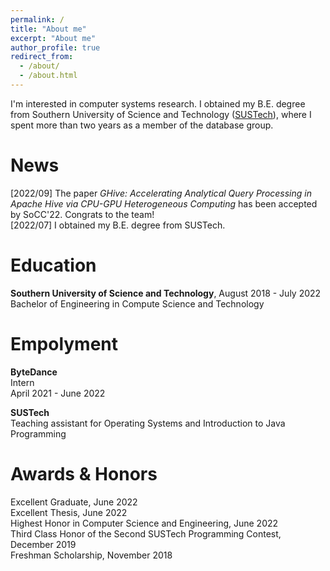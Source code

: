 ```yaml
---
permalink: /
title: "About me"
excerpt: "About me"
author_profile: true
redirect_from: 
  - /about/
  - /about.html
---
```


I'm interested in computer systems research. I obtained my B.E. degree from Southern University of Science and Technology ([SUSTech](https://sustech.edu.cn/)), where I spent more than two years as a member of the database group.
<!-- This is the front page of a website that is powered by the [academicpages template](https://github.com/academicpages/academicpages.github.io) and hosted on GitHub pages. [GitHub pages](https://pages.github.com) is a free service in which websites are built and hosted from code and data stored in a GitHub repository, automatically updating when a new commit is made to the respository. This template was forked from the [Minimal Mistakes Jekyll Theme](https://mmistakes.github.io/minimal-mistakes/) created by Michael Rose, and then extended to support the kinds of content that academics have: publications, talks, teaching, a portfolio, blog posts, and a dynamically-generated CV. You can fork [this repository](https://github.com/academicpages/academicpages.github.io) right now, modify the configuration and markdown files, add your own PDFs and other content, and have your own site for free, with no ads! An older version of this template powers my own personal website at [stuartgeiger.com](http://stuartgeiger.com), which uses [this Github repository](https://github.com/staeiou/staeiou.github.io). -->

News
======
[2022/09] The paper *GHive: Accelerating Analytical Query Processing in Apache Hive via CPU-GPU Heterogeneous Computing* has been accepted by SoCC'22. Congrats to the team!\
[2022/07] I obtained my B.E. degree from SUSTech.

Education
======
**Southern University of Science and Technology**, August 2018 - July 2022\
Bachelor of Engineering in Compute Science and Technology

<!-- Research
======
**Sketch System based on Apache Flink**\
August 2022 - Present\
Implement a sketch system based on Apache Flink. [[CODE]](https://github.com/wateryloo/flinksketch)

**Benchmarking Cloud-native Storage Engines**\
April 2021 - June 2022\
Implemented a learned benchmark for the storage engine of the cloud-native database in ByteDance.

**Interactive Workflow System**\
June 2021 - September 2021\
Design and implement operator materialization mechanism for Texera, an interactive workflow system. [[LINK]](https://github.com/Texera/texera/issues/1257)\
Implement set difference operators. [[LINK]](https://github.com/Texera/texera/issues/1205)

**GPU-integrated OLAP Engine**\
April 2020 - April 2021\
Implemented the prototype of a GPU-integrated OLAP engine based on Apache Hive. [[PAPER 1]](https://dl.acm.org/doi/abs/10.1145/3514221.3520166) [[PAPER 2]]() -->

Empolyment
======
**ByteDance**\
Intern\
April 2021 - June 2022

**SUSTech**\
Teaching assistant for Operating Systems and Introduction to Java Programming

Awards & Honors
======
Excellent Graduate, June 2022\
Excellent Thesis, June 2022\
Highest Honor in Computer Science and Engineering, June 2022\
Third Class Honor of the Second SUSTech Programming Contest, December 2019\
Freshman Scholarship, November 2018